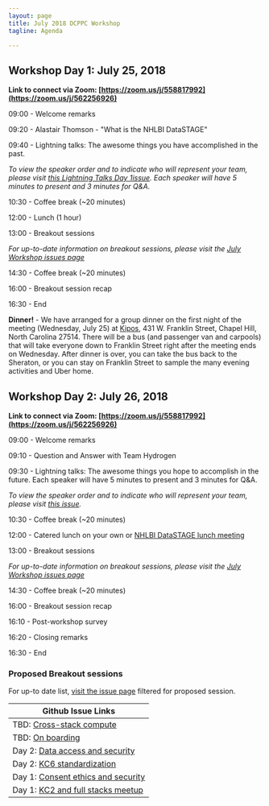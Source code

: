 ```yaml
---
layout: page
title: July 2018 DCPPC Workshop 
tagline: Agenda

---
```


## Workshop Day 1: July 25, 2018

**Link to connect via Zoom: [https://zoom.us/j/558817992](https://zoom.us/j/562256926)**

09:00 - Welcome remarks
 
09:20 - Alastair Thomson - "What is the NHLBI DataSTAGE"

09:40 - Lightning talks: The awesome things you have accomplished in the past.

_To view the speaker order and to indicate who will represent your team, please visit [this Lightning Talks Day 1issue](https://github.com/dcppc/2018-july-workshop/issues/4). Each speaker will have 5 minutes to present and 3 minutes for Q&A._
   
10:30 - Coffee break (~20 minutes)
 
12:00 - Lunch (1 hour) 
    
13:00 - Breakout sessions

_For up-to-date information on breakout sessions, please visit the [July Workshop issues page](https://github.com/dcppc/2018-july-workshop/issues)_

14:30 - Coffee break (~20 minutes)

16:00 - Breakout session recap 
 
16:30 - End

**Dinner!** - We have arranged for a group dinner on the first night of the meeting (Wednesday, July 25) at [Kipos](http://kiposchapelhill.com/), 431 W. Franklin Street, Chapel Hill, North Carolina 27514. There will be a bus (and passenger van and carpools) that will take everyone down to Franklin Street right after the meeting ends on Wednesday. After dinner is over, you can take the bus back to the Sheraton, or you can stay on Franklin Street to sample the many evening activities and Uber home. 

## Workshop Day 2:  July 26, 2018

**Link to connect via Zoom: [https://zoom.us/j/558817992](https://zoom.us/j/562256926)**

09:00 - Welcome remarks

09:10 - Question and Answer with Team Hydrogen
 
09:30 - Lightning talks: The awesome things you  hope to accomplish in the future. Each speaker will have 5 minutes to present and 3 minutes for Q&A.

_To view the speaker order and to indicate who will represent your team, please visit [this issue](https://github.com/dcppc/2018-july-workshop/issues/)._

10:30 - Coffee break (~20 minutes)
 
12:00 - Catered lunch on your own or [NHLBI DataSTAGE lunch meeting](https://github.com/dcppc/2018-july-workshop/issues/9)       

13:00 - Breakout sessions

_For up-to-date information on breakout sessions, please visit the [July Workshop issues page](https://github.com/dcppc/2018-july-workshop/issues)_

14:30 - Coffee break (~20 minutes)

16:00 - Breakout session recap 

16:10 - Post-workshop survey
 
16:20 - Closing remarks

16:30 - End

### Proposed Breakout sessions

For up-to date list, [visit the issue page](https://github.com/dcppc/2018-july-workshop/issues?q=is%3Aissue+is%3Aopen+label%3A%22proposed+session%22) filtered for proposed session.

| Github Issue Links |
| ------------------ |
| TBD: [Cross-stack compute](https://github.com/dcppc/2018-july-workshop/issues/14) |
| TBD: [On boarding](https://github.com/dcppc/2018-july-workshop/issues/12) |
| Day 2: [Data access and security](https://github.com/dcppc/2018-july-workshop/issues/13) |
| Day 2: [KC6 standardization](https://github.com/dcppc/2018-july-workshop/issues/7) |
| Day 1: [Consent ethics and security](https://github.com/dcppc/2018-july-workshop/issues/8) |
| Day 1: [KC2 and full stacks meetup](https://github.com/dcppc/2018-july-workshop/issues/6) |
